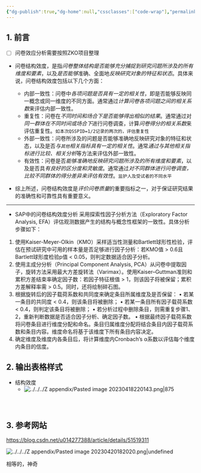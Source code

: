 ```yaml
---
{"dg-publish":true,"dg-home":null,"cssclasses":["code-wrap"],"permalink":"/03 STAT/项目中的/问卷信度分析/结构效度/","dgPassFrontmatter":true}
---
```


## 1. 前言

- [ ] 问卷效应分析需要按照ZKO项目整理

- 问卷结构效度，是指*问卷整体结构是否能够充分捕捉到研究问题所涉及的所有维度和要素*，以及*是否能够*准确、全面地*反映研究对象的特征和状态*。具体来说，问卷结构效度包括以下几个方面：
	- 内部一致性：问卷中*各项问题是否具有一定的相关性*，即是否能够反映同一概念或同一维度的不同方面。通常通过*计算问卷各项问题之间的相关系数*来评估内部一致性。
	-  重复性：问卷在*不同时间和场合下是否能够得出相似的结果*。通常通过对*同一群体在不同时间或场合下*进行问卷调查，计算*问卷得分的相关系数*来评估重复性。`如本次QSSPID=1/2记录的两次的，评估重复性`
	- 外部一致性：问卷所涉及的问题是否能够准确地反映研究对象的特征和状态，以及是否*与`其他`相关指标具有一定的相关性*。通常*通过与其他相关指标进行比较、相关分析*等方法来评估外部一致性。
	- 有效性：问卷是否*能够准确地反映研究问题所涉及的所有维度和要素*，以及是否具*有良好的区分度和灵敏度*。通常通过*对不同群体进行问卷调查，比较不同群体的得分差异来评估有效性*。`监护人及受试者的不同水平`

- 综上所述，问卷结构效度是*评价问卷质量*的重要指标之一，对于保证研究结果的准确性和可靠性具有重要意义。

- ---

- SAP中的问卷结构效度分析 
采用探索性因子分析方法（Exploratory Factor Analysis, EFA）评估观测数据产生的结构与概念性框架的一致性。具体分析步骤如下：

1.	使用Kaiser-Meyer-Olkin（KMO）采样适当性测量和Bartlett球形性检验，评估在预试研究中可用的样本量是否足够进行因子分析：若KMO值 > 0.6且Bartlett球形度检验p值 < 0.05，则判定数据适合因子分析。
2.	使用主成分分析（Principal Component Analysis, PCA）从问卷中提取因子，旋转方法采用最大方差旋转法（Varimax）。使用Kaiser–Guttman准则和累积方差结束率确定因子数：若因子特征根值 > 1，则该因子将被保留；累积方差解释率需 > 0.5。同时，还将绘制碎石图。
3.	根据旋转后的因子载荷系数和共同度来确定条目所属维度及是否保留：
	•	若某一条目的共同度 < 0.4，则该条目将被删除；
	•	若某一条目所有因子载荷系数 < 0.4，则判定该条目将被删除；
	•	若分析过程中删除条目，则需重复步骤1、2，重新判断数据是否适合因子分析、确定因子数。
	•	根据最终因子载荷系数将问卷条目进行维度分配和命名。条目归属维度分配将结合条目内因子载荷系数和条目内容。维度命名将基于该维度下所有条目内容决定。
4.	确定维度及维度内各条目后，将计算维度内Cronbach’s α系数以评估每个维度内条目的信度。

## 2. 输出表格样式

- 结构效度
	- ![../../../Z appendix/Pasted image 20230418220143.png|875](/img/user/Z%20appendix/Pasted%20image%2020230418220143.png)


```sas



```

## 3. 参考网站

https://blog.csdn.net/u014277388/article/details/51519311

![../../../Z appendix/Pasted image 20230420182020.png|undefined](/img/user/Z%20appendix/Pasted%20image%2020230420182020.png)

相等的，神奇